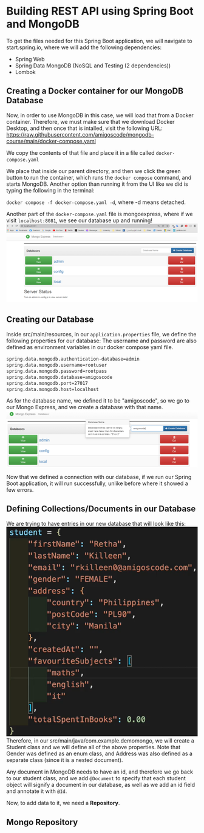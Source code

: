 # Building REST API using Spring Boot and MongoDB

To get the files needed for this Spring Boot application, we will navigate to start.spring.io, where we will add the following dependencies:
- Spring Web
- Spring Data MongoDB (NoSQL and Testing (2 dependencies))
- Lombok


## Creating a Docker container for our MongoDB Database
Now, in order to use MongoDB in this case, we will load that from a Docker container.
Therefore, we must make sure that we download Docker Desktop, and then once that is intalled,
visit the following URL: https://raw.githubusercontent.com/amigoscode/mongodb-course/main/docker-compose.yaml

We copy the contents of that file and place it in a file called `docker-compose.yaml`

We place that inside our parent directory, and then we click the green button to run the container, which runs the `docker compose` command,
and starts MongoDB. Another option than running it from the UI like we did is typing the following in the terminal:

`docker compose -f docker-compose.yaml -d`, where -d means detached.

Another part of the `docker-compose.yaml` file is mongoexpress, where if we visit `localhost:8081`, we see our database up and running!
![Mongo Express](readmeimages/mongoexpress.png)

## Creating our Database
Inside src/main/resources, in our `application.properties` file,
we define the following properties for our database:
The username and password are also defined as environment variables in our docker compose yaml file.

```
spring.data.mongodb.authentication-database=admin
spring.data.mongodb.username=rootuser
spring.data.mongodb.password=rootpass
spring.data.mongodb.database=amigoscode
spring.data.mongodb.port=27017
spring.data.mongodb.host=localhost
```
As for the database name, we defined it to be "amigoscode", so we go to our Mongo Express, and we create a database with that name.
![Creating DB in Mongo Express](readmeimages/creatingdb.png)

Now that we defined a connection with our database, if we run our Spring Boot application, it will run successfully, unlike before where it showed a few errors.

## Defining Collections/Documents in our Database
We are trying to have entries in our new database that will look like this:
![Sample Student Entry](readmeimages/samplestudent.png)
Therefore, in our src/main/java/com.example.demomongo, we will create a Student class and we will define all of the above properties.
Note that Gender was defined as an enum class, and Address was also defined as a separate class (since it is a nested document).

Any document in MongoDB needs to have an id, and therefore we go back to our student class,
and we add `@Document` to specify that each student object will signify a document in our database, as well as we add an id field and annotate it with `@Id`.

Now, to add data to it, we need a **Repository**.

## Mongo Repository






